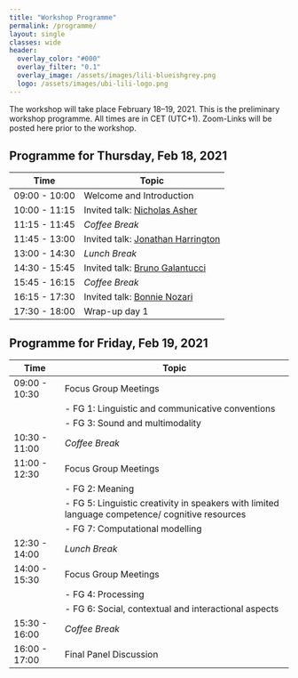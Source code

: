 ```yaml
---
title: "Workshop Programme"
permalink: /programme/
layout: single
classes: wide
header:
  overlay_color: "#000"
  overlay_filter: "0.1"
  overlay_image: /assets/images/lili-blueishgrey.png
  logo: /assets/images/ubi-lili-logo.png
---
```


The workshop will take place February 18–19, 2021. This is the preliminary workshop programme. All times are in CET (UTC+1). Zoom-Links will be posted here prior to the workshop.


## Programme for Thursday, Feb 18, 2021

| Time          | Topic                                |
| ------------- | ------------------------------------ |
| 09:00 - 10:00 | Welcome and Introduction             |
| 10:00 - 11:15 | Invited talk: [Nicholas Asher](https://www.irit.fr/~Nicholas.Asher/)          |
| 11:15 - 11:45 | _Coffee Break_                       |
| 11:45 - 13:00 | Invited talk: [Jonathan Harrington](https://www.phonetik.uni-muenchen.de/personen/professoren/harrington_jonathan/index.html) |
| 13:00 - 14:30 | _Lunch Break_                        |
| 14:30 - 15:45 | Invited talk: [Bruno Galantucci](https://sites.google.com/site/brunogalantucci/home)       |
| 15:45 - 16:15 | _Coffee Break_                       |
| 16:15 - 17:30 | Invited talk:  [Bonnie Nozari](https://www.cmu.edu/dietrich/psychology/people/core-training-faculty/n-bonnie-nozari.html)          |
| 17:30 - 18:00 | Wrap-up day 1                        |


## Programme for Friday, Feb 19, 2021

| Time          | Topic                                |
| ------------- | ------------------------------------ |
| 09:00 - 10:30 | Focus Group Meetings                 |
|               | - FG 1: Linguistic and communicative conventions |
|               | - FG 3: Sound and multimodality      |
| 10:30 - 11:00 | _Coffee Break_                       |
| 11:00 - 12:30 | Focus Group Meetings                 |
|               | - FG 2: Meaning                      |
|               | - FG 5: Linguistic creativity in speakers with limited language competence/ cognitive resources |
|               | - FG 7: Computational modelling      |
| 12:30 - 14:00 | _Lunch Break_                        |
| 14:00 - 15:30 | Focus Group Meetings                 |
|               | - FG 4: Processing                   |
|               | - FG 6: Social, contextual and interactional aspects |
| 15:30 - 16:00 | _Coffee Break_                       |
| 16:00 - 17:00 | Final Panel Discussion               |


